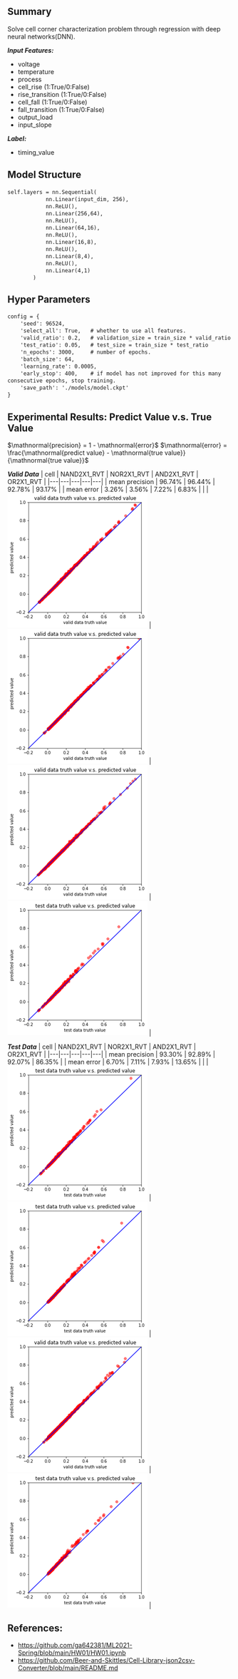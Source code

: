 ## Summary
Solve cell corner characterization problem through regression with deep neural networks(DNN).

***Input Features:***
* voltage
* temperature
* process
* cell_rise (1:True/0:False)
* rise_transition (1:True/0:False)
* cell_fall (1:True/0:False)
* fall_transition (1:True/0:False)
* output_load 
* input_slope

***Label:***
* timing_value

## Model Structure
```
self.layers = nn.Sequential(
            nn.Linear(input_dim, 256),
            nn.ReLU(),
            nn.Linear(256,64),
            nn.ReLU(),
            nn.Linear(64,16),
            nn.ReLU(),
            nn.Linear(16,8),
            nn.ReLU(),
            nn.Linear(8,4),
            nn.ReLU(),
            nn.Linear(4,1)
        )
```

## Hyper Parameters
```
config = {
    'seed': 96524,       
    'select_all': True,   # whether to use all features.
    'valid_ratio': 0.2,   # validation_size = train_size * valid_ratio
    'test_ratio': 0.05,   # test_size = train_size * test_ratio
    'n_epochs': 3000,     # number of epochs.            
    'batch_size': 64, 
    'learning_rate': 0.0005,              
    'early_stop': 400,    # if model has not improved for this many consecutive epochs, stop training.     
    'save_path': './models/model.ckpt'  
}
``` 

## Experimental Results: Predict Value v.s. True Value

$\mathnormal{precision} = 1 - \mathnormal{error}$
$\mathnormal{error} = \frac{\mathnormal{predict value} - \mathnormal{true value}}{\mathnormal{true value}}$


***Valid Data***
| cell | NAND2X1_RVT  | NOR2X1_RVT  | AND2X1_RVT  |  OR2X1_RVT |
|---|---|---|---|---|
| mean precision  |  96.74% |  96.44% | 92.78%  | 93.17% |
| mean error  |  3.26% | 3.56%  | 7.22%  | 6.83%   |
|   |  ![Alt text](img/nand_valid.png) | ![Alt text](img/nor_valid.png)  | ![Alt text](img/and_valid.png)  |  ![Alt text](img/or_valid.png) |

***Test Data***
| cell | NAND2X1_RVT  | NOR2X1_RVT  | AND2X1_RVT  |  OR2X1_RVT |
|---|---|---|---|---|
| mean precision | 93.30%  | 92.89%  |  92.07% | 86.35%  |
| mean error  | 6.70%  | 7.11%  |  7.93%  | 13.65%  |
|   |  ![Alt text](img/nand_test.png) | ![Alt text](img/nor_test.png)  | ![Alt text](img/and_test.png)  | ![Alt text](img/or_test.png)  |

## References:
* https://github.com/ga642381/ML2021-Spring/blob/main/HW01/HW01.ipynb
* https://github.com/Beer-and-Skittles/Cell-Library-json2csv-Converter/blob/main/README.md
